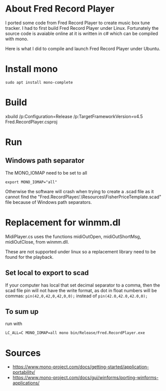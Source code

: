 # About Fred Record Player

I ported some code from Fred Record Player to create music box tune tracker.
I had to first build Fred Record Player under Linux. Fortunately the source code is
avaiable online at it is written in c# which can be compiled with mono.

Here is what I did to compile and launch Fred Record Player under Ubuntu.

# Install mono

```
sudo apt install mono-complete
```

# Build

 xbuild /p:Configuration=Release /p:TargetFrameworkVersion=v4.5 Fred.RecordPlayer.csproj

# Run

## Windows path separator

The MONO_IOMAP need to be set to all

```
export MONO_IOMAP="all"
```

Otherwise the software will crash when trying to create a .scad file as it cannot find the "Fred.RecordPlayer/.\Resources\FisherPriceTemplate.scad" file because of Windows path separators.

# Replacement for winmm.dl

MidiPlayer.cs uses the functions midiOutOpen, midiOutShortMsg, midiOutClose, from winmm.dll.

These are not supported under linux so a replacement library need to be found for the playback.

## Set local to export to scad

If your computer has local that set decimal separator to a comma, then the scad file pin will not have the write format, as dot in float numbers will be commas: `pin(42,0,42,0,42,0,0);` instead of `pin(42.0,42.0,42.0,0);`

## To sum up

run with

```
LC_ALL=C MONO_IOMAP=all mono bin/Release/Fred.RecordPlayer.exe
```

# Sources

* https://www.mono-project.com/docs/getting-started/application-portability/
* https://www.mono-project.com/docs/gui/winforms/porting-winforms-applications/